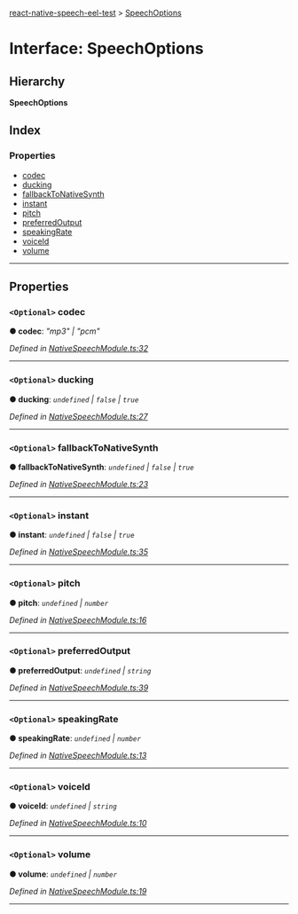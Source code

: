 [react-native-speech-eel-test](../README.md) > [SpeechOptions](../interfaces/speechoptions.md)

# Interface: SpeechOptions

## Hierarchy

**SpeechOptions**

## Index

### Properties

* [codec](speechoptions.md#codec)
* [ducking](speechoptions.md#ducking)
* [fallbackToNativeSynth](speechoptions.md#fallbacktonativesynth)
* [instant](speechoptions.md#instant)
* [pitch](speechoptions.md#pitch)
* [preferredOutput](speechoptions.md#preferredoutput)
* [speakingRate](speechoptions.md#speakingrate)
* [voiceId](speechoptions.md#voiceid)
* [volume](speechoptions.md#volume)

---

## Properties

<a id="codec"></a>

### `<Optional>` codec

**● codec**: *"mp3" \| "pcm"*

*Defined in [NativeSpeechModule.ts:32](https://github.com/ericlewis/react-native-speech/blob/2b63c1d/src/NativeSpeechModule.ts#L32)*

___
<a id="ducking"></a>

### `<Optional>` ducking

**● ducking**: *`undefined` \| `false` \| `true`*

*Defined in [NativeSpeechModule.ts:27](https://github.com/ericlewis/react-native-speech/blob/2b63c1d/src/NativeSpeechModule.ts#L27)*

___
<a id="fallbacktonativesynth"></a>

### `<Optional>` fallbackToNativeSynth

**● fallbackToNativeSynth**: *`undefined` \| `false` \| `true`*

*Defined in [NativeSpeechModule.ts:23](https://github.com/ericlewis/react-native-speech/blob/2b63c1d/src/NativeSpeechModule.ts#L23)*

___
<a id="instant"></a>

### `<Optional>` instant

**● instant**: *`undefined` \| `false` \| `true`*

*Defined in [NativeSpeechModule.ts:35](https://github.com/ericlewis/react-native-speech/blob/2b63c1d/src/NativeSpeechModule.ts#L35)*

___
<a id="pitch"></a>

### `<Optional>` pitch

**● pitch**: *`undefined` \| `number`*

*Defined in [NativeSpeechModule.ts:16](https://github.com/ericlewis/react-native-speech/blob/2b63c1d/src/NativeSpeechModule.ts#L16)*

___
<a id="preferredoutput"></a>

### `<Optional>` preferredOutput

**● preferredOutput**: *`undefined` \| `string`*

*Defined in [NativeSpeechModule.ts:39](https://github.com/ericlewis/react-native-speech/blob/2b63c1d/src/NativeSpeechModule.ts#L39)*

___
<a id="speakingrate"></a>

### `<Optional>` speakingRate

**● speakingRate**: *`undefined` \| `number`*

*Defined in [NativeSpeechModule.ts:13](https://github.com/ericlewis/react-native-speech/blob/2b63c1d/src/NativeSpeechModule.ts#L13)*

___
<a id="voiceid"></a>

### `<Optional>` voiceId

**● voiceId**: *`undefined` \| `string`*

*Defined in [NativeSpeechModule.ts:10](https://github.com/ericlewis/react-native-speech/blob/2b63c1d/src/NativeSpeechModule.ts#L10)*

___
<a id="volume"></a>

### `<Optional>` volume

**● volume**: *`undefined` \| `number`*

*Defined in [NativeSpeechModule.ts:19](https://github.com/ericlewis/react-native-speech/blob/2b63c1d/src/NativeSpeechModule.ts#L19)*

___

